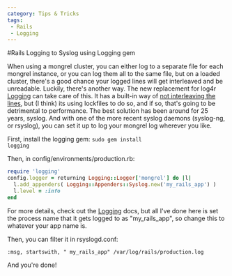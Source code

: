 ```yaml
---
category: Tips & Tricks
tags:
 - Rails
 - Logging
---
```


#Rails Logging to Syslog using Logging gem

When using a mongrel cluster, you can either log to a separate file for each mongrel instance, or you can log them all to the same file, but on a loaded cluster, there's a good chance your logged lines will get interleaved and be unreadable. Luckily, there's another way. The new replacement for log4r <a href="http://logging.rubyforge.org">Logging</a> can take care of this. It has a built-in way of <a href="http://www.ruby-forum.com/topic/142485">not interleaving the lines</a>, but (I think) its using lockfiles to do so, and if so, that's going to be detrimental to performance. The best solution has been around for 25 years, syslog. And with one of the more recent syslog daemons (syslog-ng, or rsyslog), you can set it up to log your mongrel log wherever you like.

First, install the logging gem: <code>sudo gem install logging</code>

Then, in config/environments/production.rb:

```ruby
require 'logging'
config.logger = returning Logging::Logger['mongrel'] do |l|
  l.add_appenders( Logging::Appenders::Syslog.new('my_rails_app') )
  l.level = :info
end
```

For more details, check out the <a href="http://logging.rubyforge.org">Logging</a> docs, but all I've done here is set the process name that it gets logged to as "my_rails_app", so change this to whatever your app name is.

Then, you can filter it in rsyslogd.conf:

```
:msg, startswith, " my_rails_app" /var/log/rails/production.log
```

And you're done!
